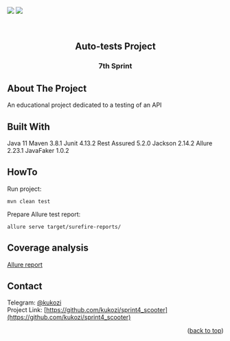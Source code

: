 <!-- PROJECT SHIELDS -->
[![][GitHub-shield]][GitHub-url]
[![][Java-shield]][Java-url]

<!-- PROJECT LOGO -->
<br />
<div align="center">

<h2 align="center">Auto-tests Project</h2>
<h3 align="center">7th Sprint</h2>
</div>


<!-- ABOUT THE PROJECT -->
## About The Project
An educational project dedicated to a testing of an API

## Built With
Java 11
Maven 3.8.1
Junit 4.13.2
Rest Assured 5.2.0
Jackson 2.14.2
Allure 2.23.1
JavaFaker 1.0.2

## HowTo
Run project:
```shell
mvn clean test
```
Prepare Allure test report:
```shell
allure serve target/surefire-reports/
```

## Coverage analysis
[Allure report](http://192.168.31.126:61420/index.html)

<!-- CONTACT -->
## Contact
Telegram: [@kukozi](https://t.me/kukozi)
</br>
Project Link: [https://github.com/kukozi/sprint4_scooter](https://github.com/kukozi/sprint4_scooter)


<p align="right">(<a href="#readme-top">back to top</a>)</p>

<!-- MARKDOWN LINKS & IMAGES -->
<!-- https://www.markdownguide.org/basic-syntax/#reference-style-links -->
[Java-shield]: https://img.shields.io/badge/Java-ED8B00?style=for-the-badge&logo=java&logoColor=white
[Java-url]: https://www.java.com/en/
[GitHub-shield]: https://img.shields.io/badge/GitHub-100000?style=for-the-badge&logo=github&logoColor=white
[GitHub-url]: https://github.com/kukozi